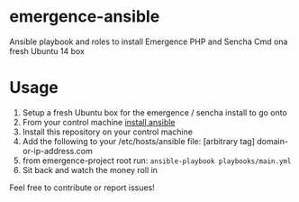 # emergence-ansible
Ansible playbook and roles to install Emergence PHP and Sencha Cmd ona fresh Ubuntu 14 box

# Usage
1. Setup a fresh Ubuntu box for the emergence / sencha install to go onto
2. From your control machine [install ansible](https://docs.ansible.com/ansible/intro_installation.html)
3. Install this repository on your control machine
4. Add the following to your /etc/hosts/ansible file:
    [arbitrary tag]
    domain-or-ip-address.com
5. from emergence-project root run: `ansible-playbook playbooks/main.yml` 
6. Sit back and watch the money roll in

Feel free to contribute or report issues!
